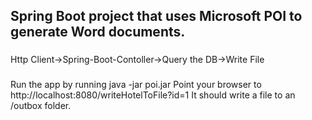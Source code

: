 ## Spring Boot project that uses Microsoft POI to generate Word documents.

###
Http Client->Spring-Boot-Contoller->Query the DB->Write File

###
Run the app by running java -jar poi.jar
Point your browser to http://localhost:8080/writeHotelToFile?id=1 
It should write a file to an /outbox folder.
